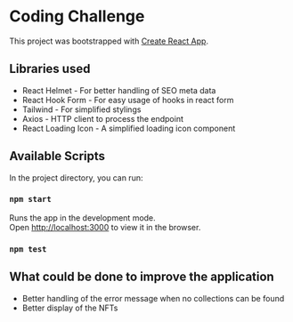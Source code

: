 # Coding Challenge

This project was bootstrapped with [Create React App](https://github.com/facebook/create-react-app).

## Libraries used
- React Helmet - For better handling of SEO meta data
- React Hook Form - For easy usage of hooks in react form
- Tailwind - For simplified stylings
- Axios - HTTP client to process the endpoint
- React Loading Icon - A simplified loading icon component

## Available Scripts

In the project directory, you can run:

### `npm start`

Runs the app in the development mode.\
Open [http://localhost:3000](http://localhost:3000) to view it in the browser.
### `npm test`

## What could be done to improve the application
- Better handling of the error message when no collections can be found
- Better display of the NFTs

